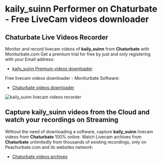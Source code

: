 # kaily_suinn Performer on Chaturbate - Free LiveCam videos downloader

## Chaturbate Live Videos Recorder

Monitor and record livecam videos of **kaily_suinn** from **Chaturbate** with Moniturbate.com
Get a premium trial for free by just and only registering with your Email address:
* [kaily_suinn Premium videos downloader](https://moniturbate.com/request-demo-licence-key.html)

Free livecam videos downloader - Moniturbate Software:
* [Chaturbate videos downloader](https://moniturbate.com/moniturbate-download-software.html)

![kaily_suinn livecam videos recorder](https://peachurnet.com/templates/moniturbate-software.png)


## Capture kaily_suinn videos from the Cloud and watch your recordings on Streaming

Without the need of downloading a software, capture **kaily_suinn** livecam videos from **Chaturbate** 100% online.
Watch Livecam archives from **Chaturbate** unlimitedly from thousands of existing recordings, only on Peachurbate.com and its websites network:
* [Chaturbate videos archives](https://peachurnet.com/)